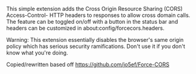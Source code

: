 This simple extension adds the Cross Origin Resource Sharing (CORS) Access-Control- HTTP headers to responses to allow cross domain calls. The feature can be toggled on/off with a button in the status bar and headers can be customized in about:config/forcecors.headers.

Warning: This extension essentially disables the browser's same origin policy which has serious security ramifications. Don't use it if you don't know what you're doing.


Copied/rewritten based off https://github.com/jo5ef/Force-CORS
